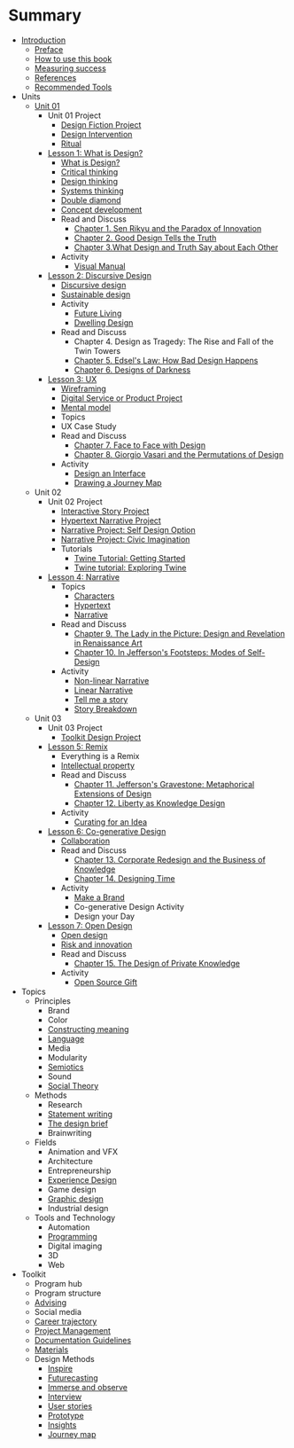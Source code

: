 # Summary

* [Introduction](README.md)
   * [Preface](introduction/preface.md)
   * [How to use this book](introduction/how_to_use_this_book.md)
   * [Measuring success](introduction/measuring_success.md)
   * [References](introduction/references.md)
   * [Recommended Tools](introduction/recommended_tools.md)
* Units
   * [Unit 01](toolkit/lessons.md)
       * Unit 01 Project
           * [Design Fiction Project](projects/design_fiction_project.md)
           * [Design Intervention](practice/design_intervention.md)
           * [Ritual](projects/ritual.md)
       * [Lesson 1: What is Design?](lessons/introduction.md)
           * [What is Design?](topics/what_is_design.md)
           * [Critical thinking](topics/critical_thinking.md)
           * [Design thinking](topics/design_thinking.md)
           * [Systems thinking](topics/systems_thinking.md)
           * [Double diamond](topics/double_diamond.md)
           * [Concept development](topics/concept_development.md)
           * Read and Discuss
               * [Chapter 1. Sen Rikyu and the Paradox of Innovation](practice/chapter_1_sen_rikyu_and_the_paradox_of_innovation.md)
               * [Chapter 2. Good Design Tells the Truth](practice/good_design_tells_the_truth.md)
               * [Chapter 3.What Design and Truth Say about Each Other](practice/what_design_and_truth_say_about_each_other.md)
           * Activity
               * [Visual Manual](practice/visual_manual.md)
       * [Lesson 2: Discursive Design](lessons/discursive_design.md)
           * [Discursive design](topics/discursive_design.md)
           * [Sustainable design](topics/sustainable_design.md)
           * Activity
               * [Future Living](practice/future_living.md)
               * [Dwelling Design](practice/dwelling_design.md)
           * Read and Discuss
               * Chapter 4. Design as Tragedy: The Rise and Fall of the Twin Towers
               * [Chapter 5. Edsel's Law: How Bad Design Happens](practice/edsels_law_how_bad_design_happens.md)
               * [Chapter 6. Designs of Darkness](practice/bad_design.md)
       * [Lesson 3: UX](lessons/ux.md)
           * [Wireframing](topics/wireframing.md)
           * [Digital Service or Product Project](projects/digital_service_or_product.md)
           * [Mental model](topics/mental_model.md)
           * Topics
           * UX Case Study
           * Read and Discuss
               * [Chapter 7. Face to Face with Design](practice/face_to_face_with_design.md)
               * [Chapter 8. Giorgio Vasari and the Permutations of Design](practice/giorgio_vasari_and_the_permutations_of_design.md)
           * Activity
               * [Design an Interface](practice/design_an_interface.md)
               * [Drawing a Journey Map](practice/drawing_a_journey_map.md)
   * Unit 02
       * Unit 02 Project
           * [Interactive Story Project](projects/interactive_story_project.md)
           * [Hypertext Narrative Project](projects/hypertext_narrative_project.md)
           * [Narrative Project: Self Design Option](projects/narrative_project_self_design_option.md)
           * [Narrative Project: Civic Imagination](projects/narrative_project_social_design_option.md)
           * Tutorials
               * [Twine Tutorial: Getting Started](topics/twine-tutorial-getting-started.md)
               * [Twine tutorial: Exploring Twine](topics/twine_tutorial_exploring_twine.md)
       * [Lesson 4: Narrative](lessons/narrative.md)
           * Topics
               * [Characters](topics/characters.md)
               * [Hypertext](topics/hypertext.md)
               * [Narrative](topics/narrative.md)
           * Read and Discuss
               * [Chapter 9. The Lady in the Picture: Design and Revelation in Renaissance Art](practice/the_lady_in_the_picture_design_and_revelation_in_r.md)
               * [Chapter 10. In Jefferson's Footsteps: Modes of Self-Design](practice/in_jeffersons_footsteps_modes_of_self-design.md)
           * Activity
               * [Non-linear Narrative](practice/non-linear_narrative.md)
               * [Linear Narrative](practice/linear_narrative.md)
               * [Tell me a story](practice/tell_me_a_story.md)
               * [Story Breakdown](practice/story_breakdown.md)
   * Unit 03
       * Unit 03 Project
           * [Toolkit Design Project](projects/toolkit_design_project.md)
       * [Lesson 5: Remix](lessons/remix.md)
           * Everything is a Remix
           * [Intellectual property](topics/intellectual_property.md)
           * Read and Discuss
               * [Chapter 11. Jefferson's Gravestone: Metaphorical Extensions of Design](practice/jeffersons_gravestone_metaphorical_extensions_of_d.md)
               * [Chapter 12. Liberty as Knowledge Design](practice/liberty_as_knowledge_design.md)
           * Activity
               * [Curating for an Idea](practice/curating_for_an_idea.md)
       * [Lesson 6: Co-generative Design](lessons/co-generative_design.md)
           * [Collaboration](topics/collaboration.md)
           * Read and Discuss
               * [Chapter 13. Corporate Redesign and the Business of Knowledge](practice/corporate_redesign_and_the_business_of_knowledge.md)
               * [Chapter 14. Designing Time](practice/designing_time.md)
           * Activity
               * [Make a Brand](practice/make_a_brand.md)
               * Co-generative Design Activity
               * Design your Day
       * [Lesson 7: Open Design](lessons/open_design.md)
           * [Open design](topics/open_design.md)
           * [Risk and innovation](topics/risk_and_innovation.md)
           * Read and Discuss
               * [Chapter 15. The Design of Private Knowledge](practice/the_design_of_private_knowledge.md)
           * Activity
               * [Open Source Gift](practice/open_source_gift.md)
* Topics
   * Principles
       * Brand
       * Color
       * [Constructing meaning](topics/constructing_meaning.md)
       * [Language](topics/language.md)
       * Media
       * Modularity
       * [Semiotics](topics/semiotics.md)
       * Sound
       * [Social Theory](topics/social_theory.md)
   * Methods
       * Research
       * [Statement writing](topics/statement_writing.md)
       * [The design brief](topics/the_design_brief.md)
       * Brainwriting
   * Fields
       * Animation and VFX
       * Architecture
       * Entrepreneurship
       * [Experience Design](topics/experience_design.md)
       * Game design
       * [Graphic design](topics/graphic_design.md)
       * Industrial design
   * Tools and Technology
       * Automation
       * [Programming](topics/programming.md)
       * Digital imaging
       * 3D
       * Web
* Toolkit
   * Program hub
   * Program structure
   * [Advising](toolkit/advising.md)
   * Social media
   * [Career trajectory](toolkit/career_trajectory.md)
   * [Project Management](toolkit/project_management.md)
   * [Documentation Guidelines](toolkit/documentation_guidelines.md)
   * [Materials](toolkit/materials.md)
   * Design Methods
       * [Inspire](toolkit/inspire.md)
       * [Futurecasting](toolkit/futurecasting.md)
       * [Immerse and observe](toolkit/immerse_and_observe.md)
       * [Interview](toolkit/interview.md)
       * [User stories](toolkit/user_stories.md)
       * [Prototype](toolkit/prototype.md)
       * [Insights](toolkit/insights.md)
       * [Journey map](toolkit/journey_map.md)

